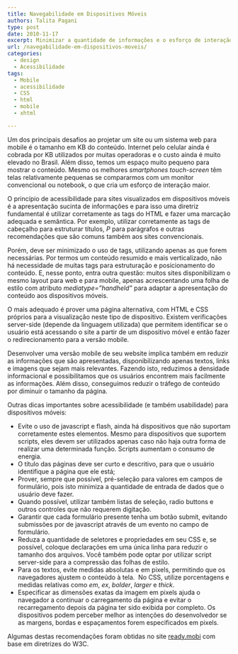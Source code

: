 ```yaml
---
title: Navegabilidade em Dispositivos Móveis
authors: Talita Pagani
type: post
date: 2010-11-17
excerpt: Minimizar a quantidade de informações e o esforço de interação com os elementos de interface. Estes são os princípios-chave que para que websites possam ser utilizados da melhor forma em dispositivos móveis.
url: /navegabilidade-em-dispositivos-moveis/
categories:
  - design
  - Acessibilidade
tags:
  - Mobile
  - acessibilidade
  - CSS
  - html
  - mobile
  - xhtml

---
```

Um dos principais desafios ao projetar um site ou um sistema web para mobile é o tamanho em KB do conteúdo. Internet pelo celular ainda é cobrada por KB utilizados por muitas operadoras e o custo ainda é muito elevado no Brasil. Além disso, temos um espaço muito pequeno para mostrar o conteúdo. Mesmo os melhores _smartphones touch-screen_ têm telas relativamente pequenas se compararmos com um monitor convencional ou notebook, o que cria um esforço de interação maior.

O princípio de acessibilidade para sites visualizados em dispositivos móveis é a apresentação sucinta de informações e para isso uma diretriz fundamental é utilizar corretamente as tags do HTML e fazer uma marcação adequada e semântica. Por exemplo, utilizar corretamente as tags de cabeçalho para estruturar títulos, _P_ para parágrafos e outras recomendações que são comuns também aos sites convencionais.

Porém, deve ser minimizado o uso de tags, utilizando apenas as que forem necessárias. Por termos um conteúdo resumido e mais verticalizado, não há necessidade de muitas tags para estruturação e posicionamento do conteúdo. E, nesse ponto, entra outra questão: muitos sites disponibilizam o mesmo layout para web e para mobile, apenas acrescentando uma folha de estilo com atributo _mediatype=”handheld”_ para adaptar a apresentação do conteúdo aos dispositivos móveis.

O mais adequado é prover uma página alternativa, com HTML e CSS próprios para a visualização neste tipo de dispositivo. Existem verificações server-side (depende da linguagem utilizada) que permitem identificar se o usuário está acessando o site a partir de um dispositivo móvel e então fazer o redirecionamento para a versão mobile.

Desenvolver uma versão mobile de seu website implica também em reduzir as informações que são apresentadas, disponibilizando apenas textos, links e imagens que sejam mais relevantes. Fazendo isto, reduzimos a densidade informacional e possibilitamos que os usuários encontrem mais facilmente as informações. Além disso, conseguimos reduzir o tráfego de conteúdo por diminuir o tamanho da página.

Outras dicas importantes sobre acessibilidade (e também usabilidade) para dispositivos móveis:

  * Evite o uso de javascript e flash, ainda há dispositivos que não suportam corretamente estes elementos. Mesmo para dispositivos que suportem scripts, eles devem ser utilizados apenas caso não haja outra forma de realizar uma determinada função. Scripts aumentam o consumo de energia.
  * O título das páginas deve ser curto e descritivo, para que o usuário identifique a página que ele está;
  * Prover, sempre que possível, pré-seleção para valores em campos de formulário, pois isto minimiza a quantidade de entrada de dados que o usuário deve fazer.
  * Quando possível, utilizar também listas de seleção, radio buttons e outros controles que não requerem digitação.
  * Garantir que cada formulário presente tenha um botão submit, evitando submissões por de javascript através de um evento no campo de formulário.
  * Reduza a quantidade de seletores e propriedades em seu CSS e, se possível, coloque declarações em uma única linha para reduzir o tamanho dos arquivos. Você também pode optar por utilizar script server-side para a compressão das folhas de estilo.
  * Para os textos, evite medidas absolutas e em pixels, permitindo que os navegadores ajustem o conteúdo à tela.  No CSS, utilize porcentagens e medidas relativas como _em_, _ex_, _bolder_, _larger_ e _thick_.
  * Especificar as dimensões exatas da imagem em pixels ajuda o navegador a continuar o carregamento da página e evitar o recarregamento depois da página ter sido exibida por completo. Os dispositivos podem perceber melhor as intenções do desenvolvedor se as margens, bordas e espaçamentos forem especificados em pixels.

Algumas destas recomendações foram obtidas no site <a title="Ready.mobi" href="http://ready.mobi/" target="_blank">ready.mobi</a> com base em diretrizes do W3C.